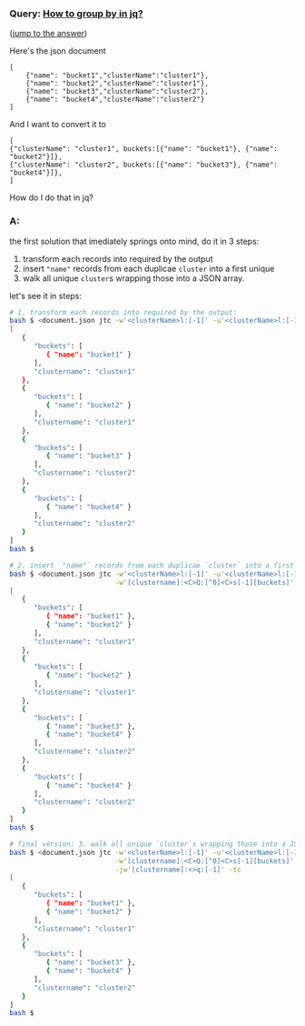 ### Query: [How to group by in jq?](https://stackoverflow.com/questions/60011507/how-to-group-by-in-jq)
([jump to the answer]())

Here's the json document

    [
        {"name": "bucket1","clusterName":"cluster1"},
        {"name": "bucket2","clusterName":"cluster1"},
        {"name": "bucket3","clusterName":"cluster2"},
        {"name": "bucket4","clusterName":"cluster2"}
    ]

And I want to convert it to

    [
    {"clusterName": "cluster1", buckets:[{"name": "bucket1"}, {"name": "bucket2"}]},
    {"clusterName": "cluster2", buckets:[{"name": "bucket3"}, {"name": "bucket4"}]},
    ]

How do I do that in jq?

### A:
the first solution that imediately springs onto mind, do it in 3 steps:
1. transform each records into required by the output
2. insert `"name"` records from each duplicae `cluster` into a first unique
3. walk all unique `cluster`s wrapping those into a JSON array.

let's see it in steps:
```bash
# 1. transform each records into required by the output:
bash $ <document.json jtc -w'<clusterName>l:[-1]' -u'<clusterName>l:[-1]' -T'{"clustername":{{$a}}, "buckets":[{"name":{{$b}}}]}' -tc
[
   {
      "buckets": [
         { "name": "bucket1" }
      ],
      "clustername": "cluster1"
   },
   {
      "buckets": [
         { "name": "bucket2" }
      ],
      "clustername": "cluster1"
   },
   {
      "buckets": [
         { "name": "bucket3" }
      ],
      "clustername": "cluster2"
   },
   {
      "buckets": [
         { "name": "bucket4" }
      ],
      "clustername": "cluster2"
   }
]
bash $ 

# 2. insert `"name"` records from each duplicae `cluster` into a first unique:
bash $ <document.json jtc -w'<clusterName>l:[-1]' -u'<clusterName>l:[-1]' -T'{"clustername":{{$a}}, "buckets":[{"name":{{$b}}}]}' /\
                          -w'[clustername]:<C>Q:[^0]<C>s[-1][buckets]' -i'[clustername]:<C>Q:[-1][buckets][0]' -tc
[
   {
      "buckets": [
         { "name": "bucket1" },
         { "name": "bucket2" }
      ],
      "clustername": "cluster1"
   },
   {
      "buckets": [
         { "name": "bucket2" }
      ],
      "clustername": "cluster1"
   },
   {
      "buckets": [
         { "name": "bucket3" },
         { "name": "bucket4" }
      ],
      "clustername": "cluster2"
   },
   {
      "buckets": [
         { "name": "bucket4" }
      ],
      "clustername": "cluster2"
   }
]
bash $ 

# final version: 3. walk all unique `cluster`s wrapping those into a JSON array:
bash $ <document.json jtc -w'<clusterName>l:[-1]' -u'<clusterName>l:[-1]' -T'{"clustername":{{$a}}, "buckets":[{"name":{{$b}}}]}' /\
                          -w'[clustername]:<C>Q:[^0]<C>s[-1][buckets]' -i'[clustername]:<C>Q:[-1][buckets][0]' /\
                          -jw'[clustername]:<>q:[-1]' -tc
[
   {
      "buckets": [
         { "name": "bucket1" },
         { "name": "bucket2" }
      ],
      "clustername": "cluster1"
   },
   {
      "buckets": [
         { "name": "bucket3" },
         { "name": "bucket4" }
      ],
      "clustername": "cluster2"
   }
]
bash $ 
```
